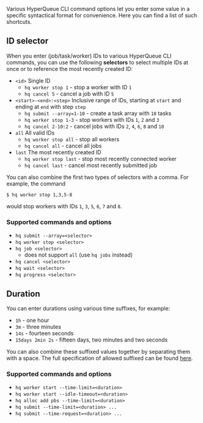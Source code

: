 Various HyperQueue CLI command options let you enter some value in a specific syntactical format for convenience. Here
you can find a list of such shortcuts.

## ID selector
When you enter (job/task/worker) IDs to various HyperQueue CLI commands, you can use the following **selectors** to
select multiple IDs at once or to reference the most recently created ID:

- `<id>` Single ID
    - `hq worker stop 1` - stop a worker with ID `1`
    - `hq cancel 5` - cancel a job with ID `5`
- `<start>-<end>:<step>` Inclusive range of IDs, starting at `start` and ending at `end` with step `step`
    - `hq submit --array=1-10` - create a task array with `10` tasks
    - `hq worker stop 1-3` - stop workers with IDs `1`, `2` and `3`
    - `hq cancel 2-10:2` - cancel jobs with IDs `2`, `4`, `6`, `8` and `10`
- `all` All valid IDs
    - `hq worker stop all` - stop all workers
    - `hq cancel all` - cancel all jobs
- `last` The most recently created ID
    - `hq worker stop last` - stop most recently connected worker 
    - `hq cancel last` - cancel most recently submitted job

You can also combine the first two types of selectors with a comma. For example, the command

```
$ hq worker stop 1,3,5-8
```

would stop workers with IDs `1`, `3`, `5`, `6`, `7` and `8`.

### Supported commands and options
- `hq submit --array=<selector>`
- `hq worker stop <selector>`
- `hq job <selector>`
    - does not support `all` (use `hq jobs` instead)
- `hq cancel <selector>`
- `hq wait <selector>`
- `hq progress <selector>`

## Duration
You can enter durations using various time suffixes, for example:

- `1h` - one hour
- `3m` - three minutes
- `14s` - fourteen seconds
- `15days 2min 2s` - fifteen days, two minutes and two seconds

You can also combine these suffixed values together by separating them with a space. The full specification of allowed
suffixed can be found [here](https://docs.rs/humantime/2.1.0/humantime/fn.parse_duration.html).

### Supported commands and options
- `hq worker start --time-limit=<duration>`
- `hq worker start --idle-timeout=<duration>`
- `hq alloc add pbs --time-limit=<duration>`
- `hq submit --time-limit=<duration> ...`
- `hq submit --time-request=<duration> ...`

